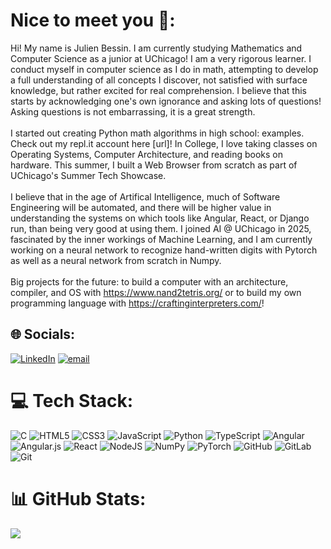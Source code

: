 # Nice to meet you 👋:
Hi! My name is Julien Bessin. 
I am currently studying Mathematics and Computer Science as a junior at UChicago! I am a very rigorous learner. I conduct myself in computer science as I do in math, attempting to develop a full understanding of all concepts I discover, not satisfied with surface knowledge, but rather excited for real comprehension. I believe that this starts by acknowledging one's own ignorance and asking lots of questions! Asking questions is not embarrassing, it is a great strength.<br><br>I started out creating Python math algorithms in high school: examples. Check out my repl.it account here [url]! In College, I love taking classes on Operating Systems, Computer Architecture, and reading books on hardware. This summer, I built a Web Browser from scratch as part of UChicago's Summer Tech Showcase.<br><br>I believe that in the age of Artifical Intelligence, much of Software Engineering will be automated, and there will be higher value in understanding the systems on which tools like Angular, React, or Django run, than being very good at using them. I joined AI @ UChicago in 2025, fascinated by the inner workings of Machine Learning, and I am currently working on a neural network to recognize hand-written digits with Pytorch as well as a neural network from scratch in Numpy.<br><br>Big projects for the future: to build a computer with an architecture, compiler, and OS with https://www.nand2tetris.org/ or to build my own programming language with https://craftinginterpreters.com/!


## 🌐 Socials:
[![LinkedIn](https://img.shields.io/badge/LinkedIn-%230077B5.svg?logo=linkedin&logoColor=white)](https://linkedin.com/in/julien-bessin) [![email](https://img.shields.io/badge/Email-D14836?logo=gmail&logoColor=white)](mailto:jmgbessin@gmail.com) 

# 💻 Tech Stack:
![C](https://img.shields.io/badge/c-%2300599C.svg?style=for-the-badge&logo=c&logoColor=white) ![HTML5](https://img.shields.io/badge/html5-%23E34F26.svg?style=for-the-badge&logo=html5&logoColor=white) ![CSS3](https://img.shields.io/badge/css3-%231572B6.svg?style=for-the-badge&logo=css3&logoColor=white) ![JavaScript](https://img.shields.io/badge/javascript-%23323330.svg?style=for-the-badge&logo=javascript&logoColor=%23F7DF1E) ![Python](https://img.shields.io/badge/python-3670A0?style=for-the-badge&logo=python&logoColor=ffdd54) ![TypeScript](https://img.shields.io/badge/typescript-%23007ACC.svg?style=for-the-badge&logo=typescript&logoColor=white) ![Angular](https://img.shields.io/badge/angular-%23DD0031.svg?style=for-the-badge&logo=angular&logoColor=white) ![Angular.js](https://img.shields.io/badge/angular.js-%23E23237.svg?style=for-the-badge&logo=angularjs&logoColor=white) ![React](https://img.shields.io/badge/react-%2320232a.svg?style=for-the-badge&logo=react&logoColor=%2361DAFB) ![NodeJS](https://img.shields.io/badge/node.js-6DA55F?style=for-the-badge&logo=node.js&logoColor=white) ![NumPy](https://img.shields.io/badge/numpy-%23013243.svg?style=for-the-badge&logo=numpy&logoColor=white) ![PyTorch](https://img.shields.io/badge/PyTorch-%23EE4C2C.svg?style=for-the-badge&logo=PyTorch&logoColor=white) ![GitHub](https://img.shields.io/badge/github-%23121011.svg?style=for-the-badge&logo=github&logoColor=white) ![GitLab](https://img.shields.io/badge/gitlab-%23181717.svg?style=for-the-badge&logo=gitlab&logoColor=white) ![Git](https://img.shields.io/badge/git-%23F05033.svg?style=for-the-badge&logo=git&logoColor=white)
# 📊 GitHub Stats:
![](https://github-readme-stats.vercel.app/api/top-langs/?username=jmgbessin&theme=default&hide_border=false&include_all_commits=true&count_private=true&layout=compact)

<!-- Proudly created with GPRM ( https://gprm.itsvg.in ) -->
